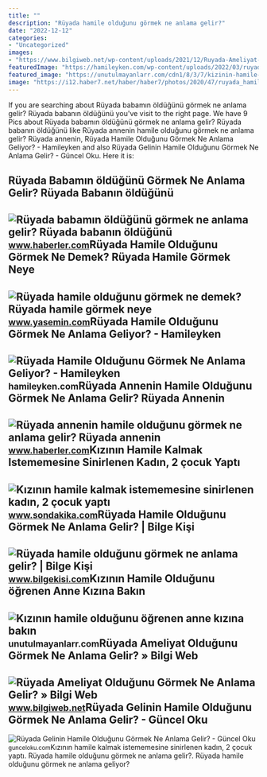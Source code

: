 ```yaml
---
title: ""
description: "Rüyada hamile olduğunu görmek ne anlama gelir?"
date: "2022-12-12"
categories:
- "Uncategorized"
images:
- "https://www.bilgiweb.net/wp-content/uploads/2021/12/Ruyada-Ameliyat-Oldugunu-Gormek-Ne-Anlama-Gelir.jpg"
featuredImage: "https://hamileyken.com/wp-content/uploads/2022/03/ruyada-ikiz-bebege-hamile-oldugunu-gormek-1024x647.jpg"
featured_image: "https://unutulmayanlarr.com/cdn1/8/3/7/kizinin-hamile-oldugunu-ogrenen-anne-kizina-bakin/kizinin-hamile-oldugunu-ogrenen-anne-kizina-bakin-tn-play.jpg"
image: "https://i12.haber7.net/haber/haber7/photos/2020/47/ruyada_hamile_oldugunu_gormek_ne_demek_ruyada_hamile_gormek_neye_isarettir_1605792190_3109.jpg"
---
```


If you are searching about Rüyada babamın öldüğünü görmek ne anlama gelir? Rüyada babanın öldüğünü you've visit to the right page. We have 9 Pics about Rüyada babamın öldüğünü görmek ne anlama gelir? Rüyada babanın öldüğünü like Rüyada annenin hamile olduğunu görmek ne anlama gelir? Rüyada annenin, Rüyada Hamile Olduğunu Görmek Ne Anlama Geliyor? - Hamileyken and also Rüyada Gelinin Hamile Olduğunu Görmek Ne Anlama Gelir? - Güncel Oku. Here it is:

Rüyada Babamın öldüğünü Görmek Ne Anlama Gelir? Rüyada Babanın öldüğünü
-----------------------------------------------------------------------

 ![Rüyada babamın öldüğünü görmek ne anlama gelir? Rüyada babanın öldüğünü](https://foto.haberler.com/haber/2020/12/08/ruyada-babamin-oldugunu-gormek-ne-anlama-gelir-13787203_1192_amp.jpg) <small>www.haberler.com</small>Rüyada Hamile Olduğunu Görmek Ne Demek? Rüyada Hamile Görmek Neye
-----------------------------------------------------------------

 ![Rüyada hamile olduğunu görmek ne demek? Rüyada hamile görmek neye](https://i12.haber7.net/haber/haber7/photos/2020/47/ruyada_hamile_oldugunu_gormek_ne_demek_ruyada_hamile_gormek_neye_isarettir_1605792190_3109.jpg) <small>www.yasemin.com</small>Rüyada Hamile Olduğunu Görmek Ne Anlama Geliyor? - Hamileyken
-------------------------------------------------------------

 ![Rüyada Hamile Olduğunu Görmek Ne Anlama Geliyor? - Hamileyken](https://hamileyken.com/wp-content/uploads/2022/03/ruyada-ikiz-bebege-hamile-oldugunu-gormek-1024x647.jpg) <small>hamileyken.com</small>Rüyada Annenin Hamile Olduğunu Görmek Ne Anlama Gelir? Rüyada Annenin
---------------------------------------------------------------------

 ![Rüyada annenin hamile olduğunu görmek ne anlama gelir? Rüyada annenin](https://i.hbrcdn.com/haber/2022/12/13/ruyada-annenin-hamile-oldugunu-gormek-ne-anlama-15491006_4697_amp.jpg) <small>www.haberler.com</small>Kızının Hamile Kalmak Istememesine Sinirlenen Kadın, 2 çocuk Yaptı
------------------------------------------------------------------

 ![Kızının hamile kalmak istememesine sinirlenen kadın, 2 çocuk yaptı](https://i.sdacdn.com/haber/2022/01/23/kizinin-hamile-kalmak-istememesine-sinirlenen-14687484_7086_osd.jpg) <small>www.sondakika.com</small>Rüyada Hamile Olduğunu Görmek Ne Anlama Gelir? | Bilge Kişi
-----------------------------------------------------------

 ![Rüyada hamile olduğunu görmek ne anlama gelir? | Bilge Kişi](https://www.bilgekisi.com/wp-content/uploads/2020/11/ruyada-hamile-oldugunu-gormek-ne-anlama-gelir-rOODczWj.jpg) <small>www.bilgekisi.com</small>Kızının Hamile Olduğunu öğrenen Anne Kızına Bakın
-------------------------------------------------

 ![Kızının hamile olduğunu öğrenen anne kızına bakın](https://unutulmayanlarr.com/cdn1/8/3/7/kizinin-hamile-oldugunu-ogrenen-anne-kizina-bakin/kizinin-hamile-oldugunu-ogrenen-anne-kizina-bakin-tn-play.jpg) <small>unutulmayanlarr.com</small>Rüyada Ameliyat Olduğunu Görmek Ne Anlama Gelir? » Bilgi Web
------------------------------------------------------------

 ![Rüyada Ameliyat Olduğunu Görmek Ne Anlama Gelir? » Bilgi Web](https://www.bilgiweb.net/wp-content/uploads/2021/12/Ruyada-Ameliyat-Oldugunu-Gormek-Ne-Anlama-Gelir.jpg) <small>www.bilgiweb.net</small>Rüyada Gelinin Hamile Olduğunu Görmek Ne Anlama Gelir? - Güncel Oku
-------------------------------------------------------------------

 ![Rüyada Gelinin Hamile Olduğunu Görmek Ne Anlama Gelir? - Güncel Oku](https://gunceloku.com/uploads/ruyada-gelinin-hamile-oldugunu-gormek-ne-anlama-gelir-63ebc38402953.jpg) <small>gunceloku.com</small>Kızının hamile kalmak istememesine sinirlenen kadın, 2 çocuk yaptı. Rüyada hamile olduğunu görmek ne anlama gelir?. Rüyada hamile olduğunu görmek ne anlama geliyor?
